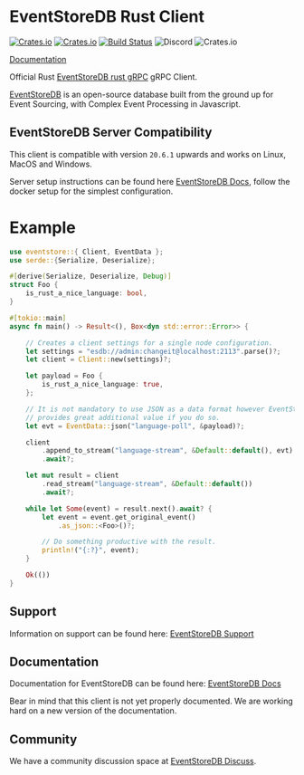 # EventStoreDB Rust Client
[![Crates.io][crates-badge]][crates-url]
[![Crates.io][crates-download]][crates-url]
[![Build Status][ci-badge]][ci-url]
![Discord](https://img.shields.io/discord/415421715385155584.svg)
![Crates.io](https://img.shields.io/crates/l/eventstore.svg)

[crates-badge]: https://img.shields.io/crates/v/eventstore.svg
[crates-download]: https://img.shields.io/crates/d/eventstore.svg
[crates-url]: https://crates.io/crates/eventstore
[ci-badge]: https://github.com/EventStore/EventStoreDB-Client-Rust/workflows/CI/badge.svg
[ci-url]: https://github.com/EventStore/EventStoreDB-Client-Rust/actions

[Documentation](https://docs.rs/eventstore)

Official Rust [EventStoreDB rust gRPC] gRPC Client.

[EventStoreDB] is an open-source database built from the ground up for Event Sourcing, with Complex Event Processing in Javascript.

## EventStoreDB Server Compatibility
This client is compatible with version `20.6.1` upwards and works on Linux, MacOS and Windows.


Server setup instructions can be found here [EventStoreDB Docs], follow the docker setup for the simplest configuration.

# Example

```rust
use eventstore::{ Client, EventData };
use serde::{Serialize, Deserialize};

#[derive(Serialize, Deserialize, Debug)]
struct Foo {
    is_rust_a_nice_language: bool,
}

#[tokio::main]
async fn main() -> Result<(), Box<dyn std::error::Error>> {

    // Creates a client settings for a single node configuration.
    let settings = "esdb://admin:changeit@localhost:2113".parse()?;
    let client = Client::new(settings)?;

    let payload = Foo {
        is_rust_a_nice_language: true,
    };

    // It is not mandatory to use JSON as a data format however EventStoreDB
    // provides great additional value if you do so.
    let evt = EventData::json("language-poll", &payload)?;

    client
        .append_to_stream("language-stream", &Default::default(), evt)
        .await?;

    let mut result = client
        .read_stream("language-stream", &Default::default())
        .await?;

	while let Some(event) = result.next().await? {
	    let event = event.get_original_event()
		    .as_json::<Foo>()?;

	    // Do something productive with the result.
	    println!("{:?}", event);
	}

    Ok(())
}
```

## Support

Information on support can be found here: [EventStoreDB Support]

## Documentation

Documentation for EventStoreDB can be found here: [EventStoreDB Docs]

Bear in mind that this client is not yet properly documented. We are working hard on a new version of the documentation.

## Community

We have a community discussion space at [EventStoreDB Discuss].

[EventStoreDB]: https://eventstore.com/
[EventStoreDB rust gRPC]: https://developers.eventstore.com/clients/grpc/getting-started?codeLanguage=Rust
[eventstoredb docs]: https://developers.eventstore.com/latest.html
[eventstoredb discuss]: https://discuss.eventstore.com/
[eventstoredb support]: https://eventstore.com/support/
